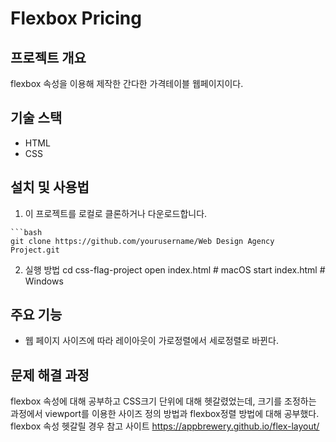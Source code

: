 # Flexbox Pricing
## 프로젝트 개요
flexbox 속성을 이용해 제작한 간다한 가격테이블 웹페이지이다. 

## 기술 스택
- HTML
- CSS

## 설치 및 사용법
 1.  이 프로젝트를 로컬로 클론하거나 다운로드합니다.

    ```bash
    git clone https://github.com/yourusername/Web Design Agency Project.git
 2. 실행 방법
    cd css-flag-project
    open index.html  # macOS
    start index.html # Windows

## 주요 기능
- 웹 페이지 사이즈에 따라 레이아웃이 가로정렬에서 세로정렬로 바뀐다. 

## 문제 해결 과정
flexbox 속성에 대해 공부하고 CSS크기 단위에 대해 헷갈렸었는데, 크기를 조정하는 과정에서 viewport를 이용한 사이즈 정의 방법과 flexbox정렬 방법에 대해 공부했다. 
flexbox 속성 헷갈릴 경우  참고 사이트 
https://appbrewery.github.io/flex-layout/

